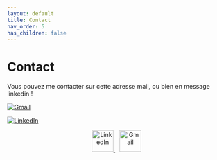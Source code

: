 ```yaml
---
layout: default
title: Contact
nav_order: 5
has_children: false
---
```


# Contact
Vous pouvez me contacter sur cette adresse mail, ou bien en message linkedin !

[![Gmail](https://upload.wikimedia.org/wikipedia/commons/4/4e/Gmail_Icon.png)](mailto:mathieu.audibert27@gmail.com)

[![LinkedIn](https://upload.wikimedia.org/wikipedia/commons/c/ca/LinkedIn_logo_initials.png)](https://www.linkedin.com/in/mathieu-audibert-2b4763252/)

<p align="center">
  <a href="https://www.linkedin.com/in/mathieu-audibert-2b4763252/" style="margin-right: 10px;">
    <img src="https://upload.wikimedia.org/wikipedia/commons/c/ca/LinkedIn_logo_initials.png" alt="LinkedIn" width="50" height="50">
  </a>
  <a href="mailto:mathieu.audibert27@gmail.com">
    <img src="https://upload.wikimedia.org/wikipedia/commons/4/4e/Gmail_Icon.png" alt="Gmail" width="50" height="50">
  </a>
</p>

